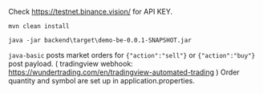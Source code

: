 Check https://testnet.binance.vision/ for API KEY.

`mvn clean install`

`java -jar backend\target\demo-be-0.0.1-SNAPSHOT.jar`


`java-basic` posts market orders for `{"action":"sell"}` or `{"action":"buy"}` post payload. 
( tradingview webhook: https://wundertrading.com/en/tradingview-automated-trading )
Order quantity and symbol are set up in application.properties.